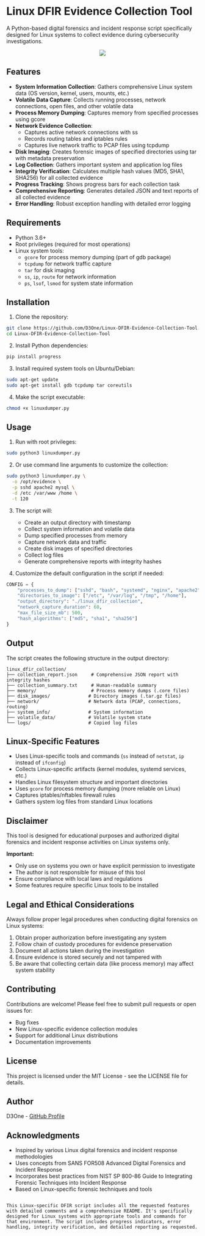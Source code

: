 # Linux DFIR Evidence Collection Tool

A Python-based digital forensics and incident response script specifically designed for Linux systems to collect evidence during cybersecurity investigations.

<p align="center">
  <img src="https://github.com/user-attachments/assets/30ccdf1b-04ad-4abf-a171-0bc6c56b6791" />
</p>

## Features

- **System Information Collection**: Gathers comprehensive Linux system data (OS version, kernel, users, mounts, etc.)
- **Volatile Data Capture**: Collects running processes, network connections, open files, and other volatile data
- **Process Memory Dumping**: Captures memory from specified processes using gcore
- **Network Evidence Collection**: 
  - Captures active network connections with ss
  - Records routing tables and iptables rules
  - Captures live network traffic to PCAP files using tcpdump
- **Disk Imaging**: Creates forensic images of specified directories using tar with metadata preservation
- **Log Collection**: Gathers important system and application log files
- **Integrity Verification**: Calculates multiple hash values (MD5, SHA1, SHA256) for all collected evidence
- **Progress Tracking**: Shows progress bars for each collection task
- **Comprehensive Reporting**: Generates detailed JSON and text reports of all collected evidence
- **Error Handling**: Robust exception handling with detailed error logging

## Requirements

- Python 3.6+
- Root privileges (required for most operations)
- Linux system tools:
  - `gcore` for process memory dumping (part of gdb package)
  - `tcpdump` for network traffic capture
  - `tar` for disk imaging
  - `ss`, `ip`, `route` for network information
  - `ps`, `lsof`, `lsmod` for system state information

## Installation

1. Clone the repository:
```bash
git clone https://github.com/D3One/Linux-DFIR-Evidence-Collection-Tool.git
cd Linux-DFIR-Evidence-Collection-Tool
```

2. Install Python dependencies:
```bash
pip install progress
```

3. Install required system tools on Ubuntu/Debian:
```bash
sudo apt-get update
sudo apt-get install gdb tcpdump tar coreutils
```

4. Make the script executable:
```bash
chmod +x linuxdumper.py
```

## Usage

1. Run with root privileges:
```bash
sudo python3 linuxdumper.py
```

2. Or use command line arguments to customize the collection:
```bash
sudo python3 linuxdumper.py \
  -o /opt/evidence \
  -p sshd apache2 mysql \
  -d /etc /var/www /home \
  -t 120
```

3. The script will:
   - Create an output directory with timestamp
   - Collect system information and volatile data
   - Dump specified processes from memory
   - Capture network data and traffic
   - Create disk images of specified directories
   - Collect log files
   - Generate comprehensive reports with integrity hashes

4. Customize the default configuration in the script if needed:
```python
CONFIG = {
    "processes_to_dump": ["sshd", "bash", "systemd", "nginx", "apache2", "mysql"],
    "directories_to_image": ["/etc", "/var/log", "/tmp", "/home"],
    "output_directory": "./linux_dfir_collection",
    "network_capture_duration": 60,
    "max_file_size_mb": 500,
    "hash_algorithms": ["md5", "sha1", "sha256"]
}
```

## Output

The script creates the following structure in the output directory:
```
linux_dfir_collection/
├── collection_report.json     # Comprehensive JSON report with integrity hashes
├── collection_summary.txt     # Human-readable summary
├── memory/                    # Process memory dumps (.core files)
├── disk_images/              # Directory images (.tar.gz files)
├── network/                  # Network data (PCAP, connections, routing)
├── system_info/              # System information
├── volatile_data/            # Volatile system state
└── logs/                     # Copied log files
```

## Linux-Specific Features

- Uses Linux-specific tools and commands (`ss` instead of `netstat`, `ip` instead of `ifconfig`)
- Collects Linux-specific artifacts (kernel modules, systemd services, etc.)
- Handles Linux filesystem structure and important directories
- Uses `gcore` for process memory dumping (more reliable on Linux)
- Captures iptables/nftables firewall rules
- Gathers system log files from standard Linux locations

## Disclaimer

This tool is designed for educational purposes and authorized digital forensics and incident response activities on Linux systems only. 

**Important:**
- Only use on systems you own or have explicit permission to investigate
- The author is not responsible for misuse of this tool
- Ensure compliance with local laws and regulations
- Some features require specific Linux tools to be installed

## Legal and Ethical Considerations

Always follow proper legal procedures when conducting digital forensics on Linux systems:
1. Obtain proper authorization before investigating any system
2. Follow chain of custody procedures for evidence preservation
3. Document all actions taken during the investigation
4. Ensure evidence is stored securely and not tampered with
5. Be aware that collecting certain data (like process memory) may affect system stability

## Contributing

Contributions are welcome! Please feel free to submit pull requests or open issues for:
- Bug fixes
- New Linux-specific evidence collection modules
- Support for additional Linux distributions
- Documentation improvements

## License

This project is licensed under the MIT License - see the LICENSE file for details.

## Author

D3One - [GitHub Profile](https://github.com/D3One)

## Acknowledgments

- Inspired by various Linux digital forensics and incident response methodologies
- Uses concepts from SANS FOR508 Advanced Digital Forensics and Incident Response
- Incorporates best practices from NIST SP 800-86 Guide to Integrating Forensic Techniques into Incident Response
- Based on Linux-specific forensic techniques and tools
```

This Linux-specific DFIR script includes all the requested features with detailed comments and a comprehensive README. It's specifically designed for Linux systems with appropriate tools and commands for that environment. The script includes progress indicators, error handling, integrity verification, and detailed reporting as requested.

